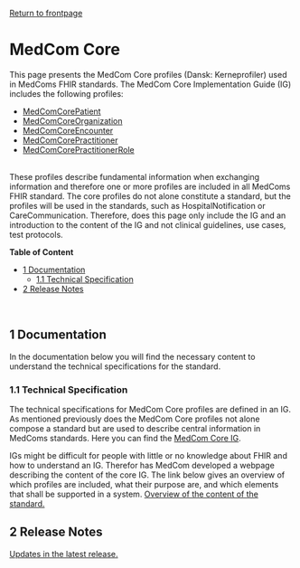 <a href="https://medcomdk.github.io/MedComLandingPage/" target="_blank">Return to frontpage</a>

# MedCom Core 

This page presents the MedCom Core profiles (Dansk: Kerneprofiler) used in MedComs FHIR standards. The MedCom Core Implementation Guide (IG) includes the following profiles:	
* <a href="https://build.fhir.org/ig/medcomdk/dk-medcom-core/StructureDefinition-medcom-core-patient.html" target="_blank">MedComCorePatient</a> 
* <a href="https://build.fhir.org/ig/medcomdk/dk-medcom-core/StructureDefinition-medcom-core-organization.html" target="_blank">MedComCoreOrganization</a> 
* <a href="https://build.fhir.org/ig/medcomdk/dk-medcom-core/StructureDefinition-medcom-core-encounter.html" target="_blank">MedComCoreEncounter</a>  
* <a href="https://build.fhir.org/ig/medcomdk/dk-medcom-core/StructureDefinition-medcom-core-practitioner.html" target="_blank">MedComCorePractitioner</a>
* <a href="https://build.fhir.org/ig/medcomdk/dk-medcom-core/StructureDefinition-medcom-core-practitionerrole.html" target="_blank">MedComCorePractitionerRole</a> 
<br>
These profiles describe fundamental information when exchanging information and therefore one or more profiles are included in all MedComs FHIR standard. The core profiles do not alone constitute a standard, but the profiles will be used in the standards, such as HospitalNotification or CareCommunication. Therefore, does this page only include the IG and an introduction to the content of the IG and not clinical guidelines, use cases, test protocols.

**Table of Content**
- [1 Documentation](#1-documentation)
  * [1.1 Technical Specification](#1.1-technical-specification)
- [2 Release Notes](#2release-notes)
<p>&nbsp;</p>

## 1 Documentation 

In the documentation below you will find the necessary content to understand the technical specifications for the standard. 

### 1.1 Technical Specification
The technical specifications for MedCom Core profiles are defined in an IG. As mentioned previously does the MedCom Core profiles not alone compose a standard but are used to describe central information in MedComs standards. Here you can find the <a href="https://build.fhir.org/ig/medcomdk/dk-medcom-core/" target="_blank">MedCom Core IG</a>. 

IGs might be difficult for people with little or no knowledge about FHIR and how to understand an IG. Therefor has MedCom developed a webpage describing the content of the core IG. The link below gives an overview of which profiles are included, what their purpose are, and which elements that shall be supported in a system. 
[Overview of the content of the standard.](assets/documents/Intro-Technical-Spec-ENG.md)

## 2 Release Notes

[Updates in the latest release.](assets/documents/ReleaseNote-ENG.md)

